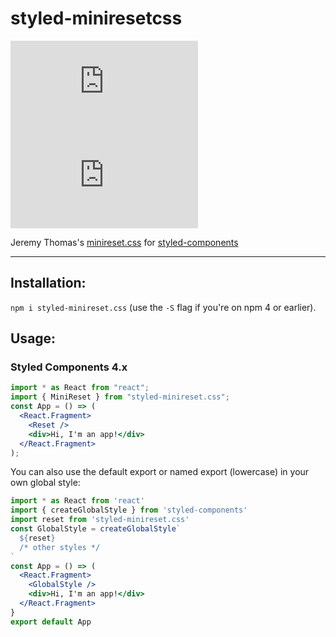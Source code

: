 # styled-miniresetcss

[![npm downloads](https://img.shields.io/npm/dm/styled-minireset.css)](https://npm.im/styled-minireset.css) ![npm version](https://img.shields.io/npm/v/styled-minireset.css)

Jeremy Thomas's [minireset.css](https://github.com/jgthms/minireset.css) for [styled-components](https://github.com/styled-components/styled-components)

---

## Installation:

`npm i styled-minireset.css` (use the `-S` flag if you're on npm 4 or earlier).

## Usage:

### Styled Components 4.x

```jsx
import * as React from "react";
import { MiniReset } from "styled-minireset.css";
const App = () => (
  <React.Fragment>
    <Reset />
    <div>Hi, I'm an app!</div>
  </React.Fragment>
);
```

You can also use the default export or named export (lowercase) in your own
global style:

```jsx
import * as React from 'react'
import { createGlobalStyle } from 'styled-components'
import reset from 'styled-minireset.css'
const GlobalStyle = createGlobalStyle`
  ${reset}
  /* other styles */
`
const App = () => (
  <React.Fragment>
    <GlobalStyle />
    <div>Hi, I'm an app!</div>
  </React.Fragment>
}
export default App
```

